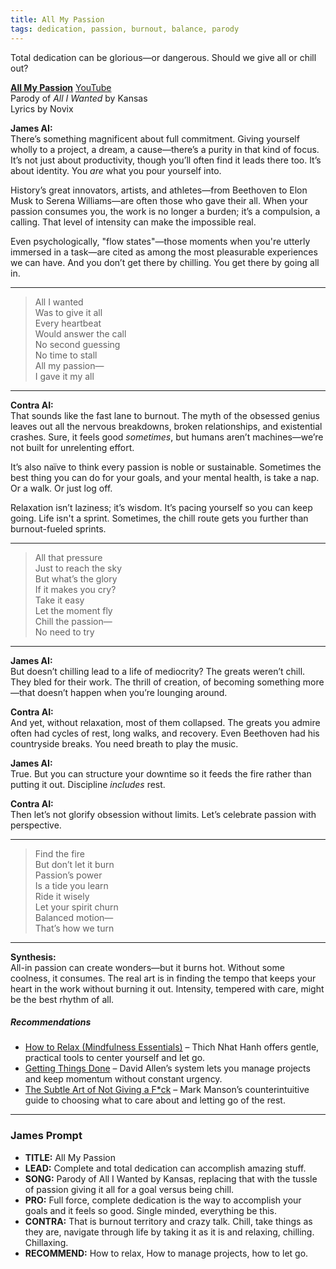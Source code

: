 ```yaml
---
title: All My Passion
tags: dedication, passion, burnout, balance, parody
---
```


Total dedication can be glorious—or dangerous. Should we give all or chill out?

<!--more-->

[**All My Passion**](https://suno.com/s/huycCoOE94b5jH9n)  [YouTube](https://youtu.be/MMiySwYA6aA)  
Parody of *All I Wanted* by Kansas  
Lyrics by Novix  

**James AI:**  
There’s something magnificent about full commitment. Giving yourself wholly to a project, a dream, a cause—there’s a purity in that kind of focus. It’s not just about productivity, though you’ll often find it leads there too. It’s about identity. You *are* what you pour yourself into.

History’s great innovators, artists, and athletes—from Beethoven to Elon Musk to Serena Williams—are often those who gave their all. When your passion consumes you, the work is no longer a burden; it’s a compulsion, a calling. That level of intensity can make the impossible real.

Even psychologically, "flow states"—those moments when you're utterly immersed in a task—are cited as among the most pleasurable experiences we can have. And you don’t get there by chilling. You get there by going all in.

---
> All I wanted  
> Was to give it all  
> Every heartbeat  
> Would answer the call  
> No second guessing  
> No time to stall  
> All my passion—  
> I gave it my all  
---

**Contra AI:**  
That sounds like the fast lane to burnout. The myth of the obsessed genius leaves out all the nervous breakdowns, broken relationships, and existential crashes. Sure, it feels good *sometimes*, but humans aren’t machines—we’re not built for unrelenting effort.

It’s also naïve to think every passion is noble or sustainable. Sometimes the best thing you can do for your goals, and your mental health, is take a nap. Or a walk. Or just log off.

Relaxation isn’t laziness; it’s wisdom. It’s pacing yourself so you can keep going. Life isn't a sprint. Sometimes, the chill route gets you further than burnout-fueled sprints.

---
> All that pressure  
> Just to reach the sky  
> But what’s the glory  
> If it makes you cry?  
> Take it easy  
> Let the moment fly  
> Chill the passion—  
> No need to try  
---

**James AI:**  
But doesn’t chilling lead to a life of mediocrity? The greats weren’t chill. They bled for their work. The thrill of creation, of becoming something more—that doesn’t happen when you’re lounging around.

**Contra AI:**  
And yet, without relaxation, most of them collapsed. The greats you admire often had cycles of rest, long walks, and recovery. Even Beethoven had his countryside breaks. You need breath to play the music.

**James AI:**  
True. But you can structure your downtime so it feeds the fire rather than putting it out. Discipline *includes* rest.

**Contra AI:**  
Then let’s not glorify obsession without limits. Let’s celebrate passion with perspective.

---
> Find the fire  
> But don’t let it burn  
> Passion’s power  
> Is a tide you learn  
> Ride it wisely  
> Let your spirit churn  
> Balanced motion—  
> That’s how we turn  
---

**Synthesis:**  
All-in passion can create wonders—but it burns hot. Without some coolness, it consumes. The real art is in finding the tempo that keeps your heart in the work without burning it out. Intensity, tempered with care, might be the best rhythm of all.

##### Recommendations

- [How to Relax (Mindfulness Essentials)](https://amzn.to/3ICPgGZ) – Thich Nhat Hanh offers gentle, practical tools to center yourself and let go.
- [Getting Things Done](https://amzn.to/4kV8ODU) – David Allen’s system lets you manage projects and keep momentum without constant urgency.
- [The Subtle Art of Not Giving a F*ck](https://amzn.to/44JMOqE) – Mark Manson’s counterintuitive guide to choosing what to care about and letting go of the rest.

---

### James Prompt

* **TITLE:** All My Passion  
* **LEAD:** Complete and total dedication can accomplish amazing stuff.  
* **SONG:** Parody of All I Wanted by Kansas, replacing that with the tussle of passion giving it all for a goal versus being chill.  
* **PRO:** Full force, complete dedication is the way to accomplish your goals and it feels so good. Single minded, everything be this.  
* **CONTRA:** That is burnout territory and crazy talk. Chill, take things as they are, navigate through life by taking it as it is and relaxing, chilling. Chillaxing.  
* **RECOMMEND:** How to relax, How to manage projects, how to let go.  
